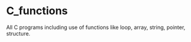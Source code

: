 # C_functions
All C programs including use of functions like loop, array, string, pointer, structure. 
